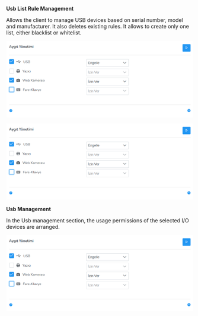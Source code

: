 **Usb List Rule Management**

Allows the client to manage USB devices based on serial number, model and manufacturer. It also deletes existing rules. It allows to create only one list, either blacklist or whitelist.

[![Usb Yonetimi](../images/computerManagement/usbManagement.png)](../images/computerManagement/usbListRule.png)

[![Usb Yonetimi](../images/computerManagement/usbManagement.png)](../images/computerManagement/usbRuleAdd.png)

**Usb Management**

In the Usb management section, the usage permissions of the selected I/O devices are arranged.

[![Usb Yonetimi](../images/computerManagement/usbManagement.png)](../images/computerManagement/usbManagement.png)
<link href=/lider3.0/assets/style.css rel=stylesheet></link>
